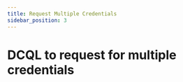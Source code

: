 ```yaml
---
title: Request Multiple Credentials
sidebar_position: 3
---
```


# DCQL to request for multiple credentials